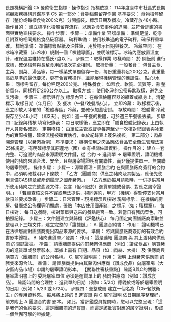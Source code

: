 長照機構評鑑 C5 餐飲衛生指標 - 操作指引
指標依據： 114年度臺中市社區式長期照顧服務機構評鑑基準 C5
第一部分：食物檢體留存作業
基準要求： 食物檢體留存（整份或每樣食物200公克）分開盛裝，標示日期及餐次，冷藏存放48小時。
操作目的： 建立標準化檢體留存流程，以應對食安事件的追溯，並符合評鑑的書面與實地查核要求。
操作步驟：
步驟一：準備作業
容器準備： 準備足量、乾淨且附蓋的相同規格食品級容器。
磅秤準備： 使用校準過的電子磅秤，確保秤重準確。
標籤準備： 準備標籤貼紙及油性筆，用於標示日期與餐次。
冷藏空間： 在冰箱冷藏室（非冷凍）規劃一個「檢體專區」，並明確標示。冰箱內應放置溫度計，確保溫度維持在攝氏7度以下。
步驟二：取樣作業
取樣時間： 於 開飯前 進行取樣，確保檢體與長輩食用的批次完全相同。
取樣份量：
一般餐食： 包含主食、主菜、副菜、湯品等，每一樣菜式單獨留存一份，每份重量秤足200公克。此重量高於基準的最低要求，更符合實務操作，並能展現機構管理的嚴謹性。
點心/水果： 同樣需留存，每份秤足200公克。
特殊餐食： 如素食、軟質、流質等，需 整份留存，同樣秤足200公克以上。
取樣方式： 使用乾淨的公筷母匙取樣，避免交叉污染。
步驟三：標示與存放
標示內容： 在每個檢體容器的瓶蓋或瓶身上，清楚標示 取樣日期（年月日） 及 餐次（午餐/晚餐/點心）。
立即冷藏： 取樣標示後，應立即放入冰箱的「檢體專區」冷藏，並確保加蓋密封。
存放時間： 檢體需 冷藏保存至少48小時 （即2天）。例如：週一午餐的檢體，可於週三午餐後丟棄。
步驟四：記錄與稽核
填寫紀錄表： 每日取樣後，應立即在「膳食檢體紀錄表」上由執行人員簽名確認。
定期稽核： 由單位主管或督導每週至少一次核對紀錄表與冰箱內的實際檢體，確保流程被確實執行，並於紀錄表上簽名複核。
第二部分：肉品溯源管理（以豬肉為例）
基準要求： 機構使用之肉品應依食品安全衛生管理法第25條規定，有明確標示其原產地（國）並有相關佐證資料。
操作目的： 建立一套完整、可追溯的肉品來源證明文件鏈，從 合約 -> 進貨單 -> 屠宰證明，證明機構使用的豬肉來源合法、安全，且與屠宰場證明有關聯性，而非僅提供單一、無關聯的屠宰證明。
操作步驟：
步驟一：源頭管理 - 團膳合約
在與團膳廠商簽訂的合約中，必須明確載明以下條款：
「乙方（團膳商）供應之豬肉及其製品，應優先使用具備CAS標章或產銷履歷之國產豬肉。」
「乙方應於每月請款時，一併提供當月所使用豬肉之完整溯源文件，包含（但不限於）進貨單據或發票、對應之屠宰證明。」
「若經查核文件不實或無法提供，視同違約，甲方（機構）得暫停支付當月款項並要求改善。」
步驟二：日常管理 - 現場標示與核對
現場標示： 在機構的廚房、餐廳或公佈欄等明顯處，張貼「本店使用國產豬」之標示（如：豬標章）。
每日核對： 每日送餐時，核對菜單與送來的餐點是否一致。若當日有豬肉菜色，可拍照記錄。
步驟三：文件鏈建立與歸檔（評鑑核心）
每月固定向團膳廠商索取並整理以下三類文件，建立完整的「證據鏈」：
A. 團膳合約書：
作用： 證明機構已在法律層面對團膳商提出肉品來源的要求。
準備： 將與團膳廠商簽訂的有效合約書影本歸檔。
B. 豬肉進貨單／發票：
作用： 這是連結 團膳商 與 其上游豬肉供應商 的關鍵證據。
準備： 請團膳商提供向其豬肉供應商（例如：讚成食品）購買豬肉的進貨單或發票影本。單據上需有 日期、品項（如：肉絲、大排） 及 供應商與購買方（團膳商）的公司名稱。
C. 屠宰證明書：
作用： 證明 上游豬肉供應商 的豬隻來源合法。
準備： 請團膳商提供由其豬肉供應商（讚成食品）向屠宰場（大安區肉品市場）申請的屠宰證明影本。
【關聯性審核重點】
確認B與C的關聯： 屠宰證明書上的 委託屠宰單位 必須是進貨單上的 豬肉供應商（例如：讚成食品）。
確認時間的合理性： 進貨單的日期（例如：5/24）應晚於或等於屠宰證明的日期（例如：5/23 或 5/24）。
步驟四：彙整成冊
建立一個名為「C5-餐飲衛生」的專用資料夾。
每月將上述的 B.進貨單 與 C.屠宰證明 依日期順序整理好，前方附上 A.團膳合約書 影本。
如此，當評鑑委員提問時，您可以完整呈現：「這是我們的合約要求，這是團膳商的進貨單，而這是該批貨對應的屠宰證明」，形成一個無懈可擊的證據鏈。